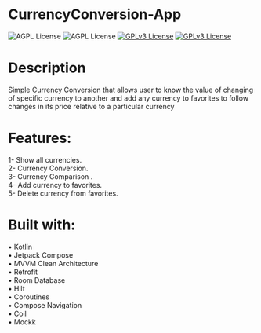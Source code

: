 # CurrencyConversion-App

![AGPL License](https://img.shields.io/badge/AndroidStudio-blue.svg) 
![AGPL License](https://img.shields.io/badge/Kotlin-blue.svg) 
[![GPLv3 License](https://img.shields.io/badge/minSdk-24-green.svg)](https://opensource.org/licenses/)
[![GPLv3 License](https://img.shields.io/badge/targetSdk-34-yellow.svg)](https://opensource.org/licenses/)

# Description
Simple Currency Conversion that allows user to know the value of changing of specific currency to another and add any currency to favorites to follow changes in its price relative to a particular currency

# Features:
1- Show all currencies.<br />
2- Currency Conversion.<br />
3- Currency Comparison .<br />
4- Add currency to favorites.<br />
5- Delete currency from favorites.<br />

# Built with:
• Kotlin<br />
• Jetpack Compose<br />
• MVVM Clean Architecture<br />
• Retrofit<br />
• Room Database<br />
• Hilt<br />
• Coroutines<br />
• Compose Navigation<br />
• Coil<br />
• Mockk<br />

